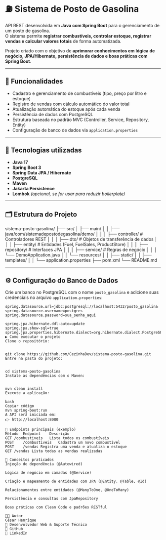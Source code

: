 # ⛽ Sistema de Posto de Gasolina

API REST desenvolvida em **Java com Spring Boot** para o gerenciamento de um posto de gasolina.  
O sistema permite **registrar combustíveis, controlar estoque, registrar vendas e calcular valores totais** de forma automatizada.  

Projeto criado com o objetivo de **aprimorar conhecimentos em lógica de negócio, JPA/Hibernate, persistência de dados e boas práticas com Spring Boot**.

---

## 🚀 Funcionalidades

- Cadastro e gerenciamento de combustíveis (tipo, preço por litro e estoque)
- Registro de vendas com cálculo automático do valor total
- Atualização automática do estoque após cada venda
- Persistência de dados com PostgreSQL
- Estrutura baseada no padrão MVC (Controller, Service, Repository, Entity)
- Configuração de banco de dados via `application.properties`

---

## 🧠 Tecnologias utilizadas

- **Java 17**
- **Spring Boot 3**
- **Spring Data JPA / Hibernate**
- **PostgreSQL**
- **Maven**
- **Jakarta Persistence**
- **Lombok** *(opcional, se for usar para reduzir boilerplate)*

---

## 🗂️ Estrutura do Projeto

sistema-posto-gasolina/
├── src/
│ ├── main/
│ │ ├── java/com/sistemadepostodegasolina/demo/
│ │ │ ├── controller/ # Controladores REST
│ │ │ ├── dto/ # Objetos de transferência de dados
│ │ │ ├── entity/ # Entidades (Fuel, FuelSales, ProductStore)
│ │ │ ├── repository/ # Interfaces JPA
│ │ │ ├── service/ # Regras de negócio
│ │ │ └── DemoApplication.java
│ │ └── resources/
│ │ ├── static/
│ │ ├── templates/
│ │ └── application.properties
├── pom.xml
└── README.md


---

## ⚙️ Configuração do Banco de Dados

Crie um banco no PostgreSQL com o nome `posto_gasolina` e adicione suas credenciais no arquivo `application.properties`:

```properties
spring.datasource.url=jdbc:postgresql://localhost:5432/posto_gasolina
spring.datasource.username=postgres
spring.datasource.password=sua_senha_aqui

spring.jpa.hibernate.ddl-auto=update
spring.jpa.show-sql=true
spring.jpa.properties.hibernate.dialect=org.hibernate.dialect.PostgreSQLDialect
▶️ Como executar o projeto
Clone o repositório:


git clone https://github.com/CezinhaDev/sistema-posto-gasolina.git
Entre na pasta do projeto:


cd sistema-posto-gasolina
Instale as dependências com o Maven:


mvn clean install
Execute a aplicação:

bash
Copiar código
mvn spring-boot:run
A API será iniciada em:
👉 http://localhost:8080

🧩 Endpoints principais (exemplo)
Método	Endpoint	Descrição
GET	/combustiveis	Lista todos os combustíveis
POST	/combustiveis	Cadastra um novo combustível
POST	/vendas	Registra uma venda e atualiza o estoque
GET	/vendas	Lista todas as vendas realizadas

📘 Conceitos praticados
Injeção de dependência (@Autowired)

Lógica de negócio em camadas (@Service)

Criação e mapeamento de entidades com JPA (@Entity, @Table, @Id)

Relacionamentos entre entidades (@ManyToOne, @OneToMany)

Persistência e consultas com JpaRepository

Boas práticas com Clean Code e padrões RESTful

🧑‍💻 Autor
César Henrique
💼 Desenvolvedor Web & Suporte Técnico
📎 GitHub
📎 LinkedIn

